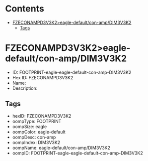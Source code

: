 



Contents
========

* [FZECONAMPD3V3K2>eagle-default/con-amp/DIM3V3K2](#fzeconampd3v3k2eagle-defaultcon-ampdim3v3k2)
	* [Tags](#tags)

# FZECONAMPD3V3K2>eagle-default/con-amp/DIM3V3K2

- ID: FOOTPRINT-eagle-eagle-default-con-amp-DIM3V3K2
- Hex ID: FZECONAMPD3V3K2
- Name: 
- Description: 

## Tags

- hexID: FZECONAMPD3V3K2
- oompType: FOOTPRINT
- oompSize: eagle
- oompColor: eagle-default
- oompDesc: con-amp
- oompIndex: DIM3V3K2
- oompName: eagle-default/con-amp/DIM3V3K2
- oompID: FOOTPRINT-eagle-eagle-default-con-amp-DIM3V3K2
